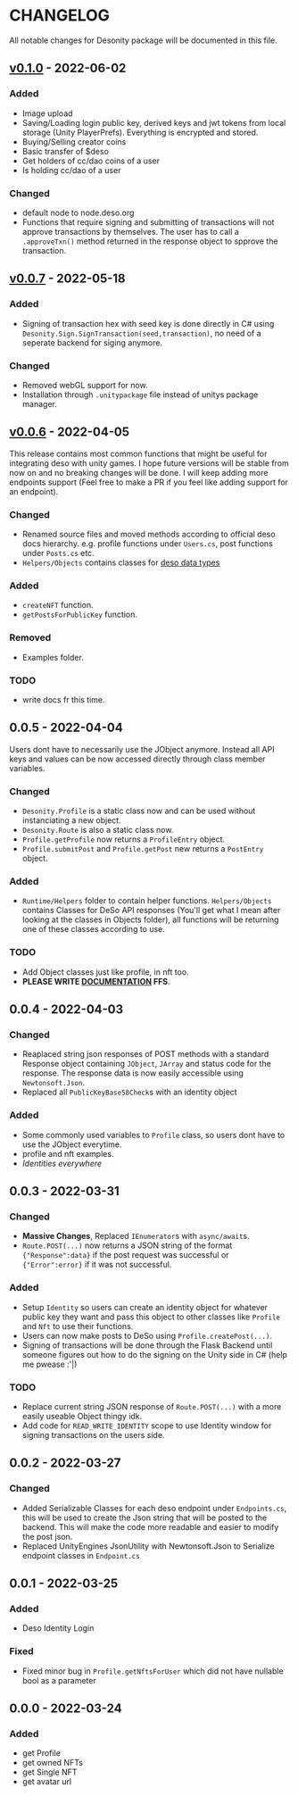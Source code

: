 # CHANGELOG

All notable changes for Desonity package will be documented in this file.

## [v0.1.0](https://github.com/desonity/desonity/releases/tag/v0.1.0) - 2022-06-02

### Added
- Image upload
- Saving/Loading login public key, derived keys and jwt tokens from local storage (Unity PlayerPrefs). Everything is encrypted and stored.
- Buying/Selling creator coins
- Basic transfer of $deso
- Get holders of cc/dao coins of a user
- Is holding cc/dao of a user

### Changed
- default node to node.deso.org
- Functions that require signing and submitting of transactions will not approve transactions by themselves. The user has to call a `.approveTxn()` method returned in the response object to spprove the transaction.


## [v0.0.7](https://github.com/desonity/desonity/releases/tag/v0.0.7) - 2022-05-18

### Added
- Signing of transaction hex with seed key is done directly in C# using `Desonity.Sign.SignTransaction(seed,transaction)`, no need of a seperate backend for siging anymore.

### Changed
- Removed webGL support for now.
- Installation through `.unitypackage` file instead of unitys package manager.

## [v0.0.6](https://github.com/desonity/desonity/releases/tag/v0.0.6) - 2022-04-05

This release contains most common functions that might be useful for integrating deso with unity games. I hope future versions will be stable from now on and no breaking changes will be done. I will keep adding more endpoints support (Feel free to make a PR if you feel like adding support for an endpoint).

### Changed

- Renamed source files and moved methods according to official deso docs hierarchy. e.g. profile functions under `Users.cs`, post functions under `Posts.cs` etc.
- `Helpers/Objects` contains classes for [deso data types](https://docs.deso.org/for-developers/backend/blockchain-data/basics/data-types)

### Added

- `createNFT` function.
- `getPostsForPublicKey` function.

### Removed

- Examples folder.

### TODO

- write docs fr this time.

## 0.0.5 - 2022-04-04

Users dont have to necessarily use the JObject anymore. Instead all API keys and values can be now accessed directly through class member variables.

### Changed

- `Desonity.Profile` is a static class now and can be used without instanciating a new object.
- `Desonity.Route` is also a static class now.
- `Profile.getProfile` now returns a `ProfileEntry` object.
- `Profile.submitPost` and `Profile.getPost` new returns a `PostEntry` object.

### Added

- `Runtime/Helpers` folder to contain helper functions. `Helpers/Objects` contains Classes for DeSo API responses (You'll get what I mean after looking at the classes in Objects folder), all functions will be returning one of these classes according to use.

### TODO

- Add Object classes just like profile, in nft too.
- **PLEASE WRITE [DOCUMENTATION](https://desonity.github.io/docs) FFS**.

## 0.0.4 - 2022-04-03

### Changed

- Reaplaced string json responses of POST methods with a standard Response object containing `JObject`, `JArray` and status code for the response. The response data is now easily accessible using `Newtonsoft.Json`.
- Replaced all `PublicKeyBase58Check`s with an identity object

### Added

- Some commonly used variables to `Profile` class, so users dont have to use the JObject everytime.
- profile and nft examples.
- *Identities everywhere*

## 0.0.3 - 2022-03-31

### Changed

- **Massive Changes**, Replaced `IEnumerator`s with `async/await`s.
- `Route.POST(...)` now returns a JSON string of the format `{"Response":data}` if the post request was successful or `{"Error":error}` if it was not successful.

### Added

- Setup `Identity` so users can create an identity object for whatever public key they want and pass this object to other classes like `Profile` and `Nft` to use their functions.
- Users can now make posts to DeSo using `Profile.createPost(...)`.
- Signing of transactions will be done through the Flask Backend until someone figures out how to do the signing on the Unity side in C# (help me pwease :'|)

### TODO

- Replace current string JSON response of `Route.POST(...)` with a more easily useable Object thingy idk.
- Add code for `READ_WRITE_IDENTITY` scope to use Identity window for signing transactions on the users side.

## 0.0.2 - 2022-03-27

### Changed

- Added Serializable Classes for each deso endpoint under `Endpoints.cs`, this will be used to create the Json string that will be posted to the backend. This will make the code more readable and easier to modify the post json.
- Replaced UnityEngines JsonUtility with Newtonsoft.Json to Serialize endpoint classes in `Endpoint.cs`

## 0.0.1 - 2022-03-25

### Added

- Deso Identity Login

### Fixed

- Fixed minor bug in `Profile.getNftsForUser` which did not have nullable bool as a parameter

## 0.0.0 - 2022-03-24

### Added

- get Profile
- get owned NFTs
- get Single NFT
- get avatar url
